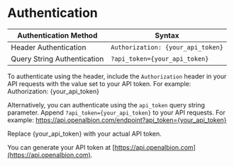 # Authentication

| Authentication Method  | Syntax                                                     |
| ----------------------- | ---------------------------------------------------------- |
| Header Authentication  | `Authorization: {your_api_token}`                   |
| Query String Authentication | `?api_token={your_api_token}`                          |

To authenticate using the header, include the `Authorization` header in your API requests with the value set to your API token. For example:
Authorization: {your_api_token}

Alternatively, you can authenticate using the `api_token` query string parameter. Append `?api_token={your_api_token}` to your API requests. For example:
https://api.openalbion.com/endpoint?api_token={your_api_token}

Replace {your_api_token} with your actual API token.

You can generate your API token at [https://api.openalbion.com](https://api.openalbion.com).